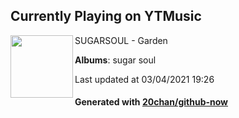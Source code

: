 ## Currently Playing on YTMusic

[<img align="left" width="100" src="https://lh3.googleusercontent.com/nnRaMCDqkwDlLzAx5T7lpgwYavv1RoCnROrimUZVK92bQVRVz0YJ6X-pA9p0eHJVnCVTh3lgDfc052cy">](https://music.youtube.com/watch?v=DamsjHG5RHs)

SUGARSOUL - Garden

**Albums**: sugar soul

Last updated at 03/04/2021 19:26

#### Generated with [20chan/github-now](https://github.com/20chan/github-now)


<!--
**20chan/20chan** is a ✨ _special_ ✨ repository because its `README.md` (this file) appears on your GitHub profile.

Here are some ideas to get you started:

- 🔭 I’m currently working on ...
- 🌱 I’m currently learning ...
- 👯 I’m looking to collaborate on ...
- 🤔 I’m looking for help with ...
- 💬 Ask me about ...
- 📫 How to reach me: ...
- 😄 Pronouns: ...
- ⚡ Fun fact: ...
-->
